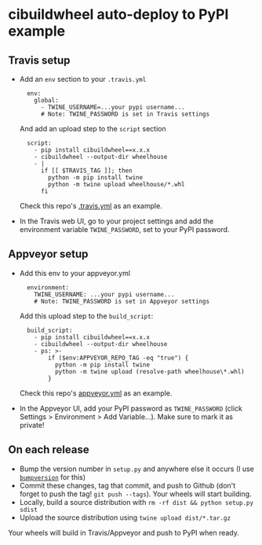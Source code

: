 cibuildwheel auto-deploy to PyPI example
========================================

Travis setup
------------

- Add an `env` section to your `.travis.yml`

        env:
          global:
            - TWINE_USERNAME=...your pypi username...
            # Note: TWINE_PASSWORD is set in Travis settings

  And add an upload step to the `script` section

        script:
          - pip install cibuildwheel==x.x.x
          - cibuildwheel --output-dir wheelhouse
          - |
            if [[ $TRAVIS_TAG ]]; then
              python -m pip install twine
              python -m twine upload wheelhouse/*.whl
            fi

  Check this repo's [.travis.yml](.travis.yml) as an example.

- In the Travis web UI, go to your project settings and add the environment variable `TWINE_PASSWORD`, set to your PyPI password.

Appveyor setup
--------------

- Add this env to your appveyor.yml

        environment:
          TWINE_USERNAME: ...your pypi username...
          # Note: TWINE_PASSWORD is set in Appveyor settings

    Add this upload step to the `build_script`:

        build_script:
          - pip install cibuildwheel==x.x.x
          - cibuildwheel --output-dir wheelhouse
          - ps: >-
              if ($env:APPVEYOR_REPO_TAG -eq "true") {
                python -m pip install twine
                python -m twine upload (resolve-path wheelhouse\*.whl)
              }

  Check this repo's [appveyor.yml](appveyor.yml) as an example.

- In the Appveyor UI, add your PyPI password as `TWINE_PASSWORD` (click Settings > Environment > Add Variable...). Make sure to mark it as private!

On each release
---------------

- Bump the version number in `setup.py` and anywhere else it occurs (I use [`bumpversion`](https://github.com/peritus/bumpversion) for this)
- Commit these changes, tag that commit, and push to Github (don't forget to push the tag! `git push --tags`). Your wheels will start building.
- Locally, build a source distribution with `rm -rf dist && python setup.py sdist`
- Upload the source distribution using `twine upload dist/*.tar.gz`

Your wheels will build in Travis/Appveyor and push to PyPI when ready.

